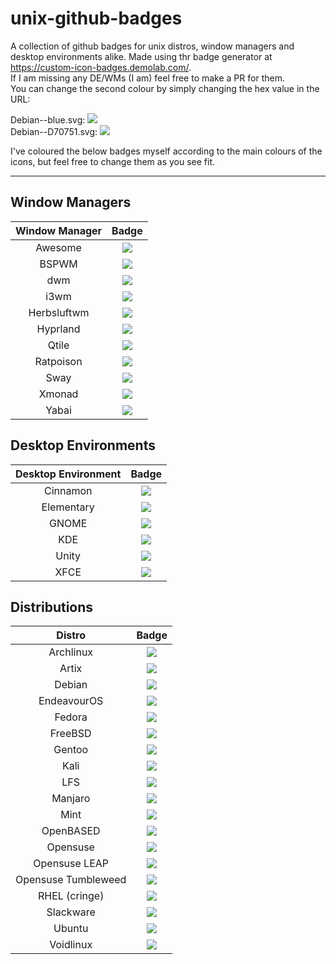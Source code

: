 # unix-github-badges
A collection of github badges for unix distros, window managers and desktop environments alike. Made using thr badge generator at https://custom-icon-badges.demolab.com/. \
If I am missing any DE/WMs (I am) feel free to make a PR for them. \
You can change the second colour by simply changing the hex value in the URL:

Debian--blue.svg: ![](https://custom-icon-badges.demolab.com/badge/Debian--blue.svg?logo=debian-red)\
Debian--D70751.svg: ![](https://custom-icon-badges.demolab.com/badge/Debian--D70751.svg?logo=debian-red)


I've coloured the below badges myself according to the main colours of the icons, but feel free to change them as you see fit.

---

## Window Managers
| Window Manager | Badge |
|:--------------:|:-----:|
| Awesome | ![](https://custom-icon-badges.demolab.com/badge/awesome--6791C9.svg?logo=awesome) |
| BSPWM | ![](https://custom-icon-badges.demolab.com/badge/bspwm--F0F0F0.svg?logo=bspwm-whitey) |
| dwm | ![](https://custom-icon-badges.demolab.com/badge/dwm--151515.svg?logo=dwm-black) |
| i3wm | ![](https://custom-icon-badges.demolab.com/badge/i3wm--537A9E.svg?logo=i3) |
| Herbsluftwm | ![](https://custom-icon-badges.demolab.com/badge/Herbsluftwm--418204.svg?logo=herbsluftwm) |
| Hyprland | ![](https://custom-icon-badges.demolab.com/badge/Hyprland--05D6C4.svg?logo=hyprland) |
| Qtile | ![](https://custom-icon-badges.demolab.com/badge/Qtile--F7F7F7.svg?logo=qtile) |
| Ratpoison | ![](https://custom-icon-badges.demolab.com/badge/Ratpoison--CB0000.svg?logo=ratpoison-new) |
| Sway | ![](https://custom-icon-badges.demolab.com/badge/Sway--EB583D.svg?logo=sway) |
| Xmonad | ![](https://custom-icon-badges.demolab.com/badge/xmonad--FD4D5E.svg?logo=xmonad-new) |
| Yabai | ![](https://custom-icon-badges.demolab.com/badge/Yabai--305B6C.svg?logo=yabai) |

## Desktop Environments
| Desktop Environment | Badge |
|:-------------------:|:-----:|
| Cinnamon | ![](https://custom-icon-badges.demolab.com/badge/Cinnamon--FF7A36.svg?logo=cinnamon) |
| Elementary | ![](https://custom-icon-badges.demolab.com/badge/Elementary--151515.svg?logo=elementary-e) |
| GNOME | ![](https://custom-icon-badges.demolab.com/badge/GNOME--1C71D8.svg?logo=gnome-foot) |
| KDE | ![](https://custom-icon-badges.demolab.com/badge/KDE--1D99F3.svg?logo=kde) |
| Unity | ![](https://custom-icon-badges.demolab.com/badge/Unity--94306D.svg?logo=unity-de) |
| XFCE | ![](https://custom-icon-badges.demolab.com/badge/XFCE--2284F2.svg?logo=xfce) |

## Distributions
| Distro | Badge |
|:-------------------:|:-----:|
| Archlinux | ![](https://custom-icon-badges.demolab.com/badge/Arch--1BADF6.svg?logo=archlinux) |
| Artix | ![](https://custom-icon-badges.demolab.com/badge/Artix--35C9F8.svg?logo=artix) |
| Debian | ![](https://custom-icon-badges.demolab.com/badge/Debian--D70751.svg?logo=debian-red) |
| EndeavourOS | ![](https://custom-icon-badges.demolab.com/badge/EndeavourOS--7F3FBF.svg?logo=endeavouros) |
| Fedora | ![](https://custom-icon-badges.demolab.com/badge/Fedora--5FBFFF.svg?logo=fedora-linux) |
| FreeBSD | ![](https://custom-icon-badges.demolab.com/badge/FreeBSD--B5010F.svg?logo=freebsd-unix) |
| Gentoo | ![](https://custom-icon-badges.demolab.com/badge/Gentoo--C5C4F4.svg?logo=gentoo-linux) |
| Kali | ![](https://custom-icon-badges.demolab.com/badge/Kali--2777FF.svg?logo=kali) |
| LFS | ![](https://custom-icon-badges.demolab.com/badge/LFS--FDCA00.svg?logo=lfs) |
| Manjaro | ![](https://custom-icon-badges.demolab.com/badge/Manjaro--3EE16C.svg?logo=manjaro) |
| Mint | ![](https://custom-icon-badges.demolab.com/badge/Mint--7CD54A.svg?logo=mint) |
| OpenBASED | ![](https://custom-icon-badges.demolab.com/badge/openBSD--EAD370.svg?logo=openBASED) |
| Opensuse | ![](https://custom-icon-badges.demolab.com/badge/openSUSE--87DB2B.svg?logo=opensuse) |
| Opensuse LEAP | ![](https://custom-icon-badges.demolab.com/badge/Leap--76D351n.svg?logo=leap) |
| Opensuse Tumbleweed | ![](https://custom-icon-badges.demolab.com/badge/Tumbleweed--41D1C3.svg?logo=tumbleweed) |
| RHEL (cringe) | ![](https://custom-icon-badges.demolab.com/badge/RHEL--EE0000.svg?logo=redhat-cringe) |
| Slackware | ![](https://custom-icon-badges.demolab.com/badge/Slackware--647ADA.svg?logo=slackware) |
| Ubuntu | ![](https://custom-icon-badges.demolab.com/badge/Ubuntu--FF8926.svg?logo=ubuntu-new) |
| Voidlinux | ![](https://custom-icon-badges.demolab.com/badge/Void--478061.svg?logo=void) |

